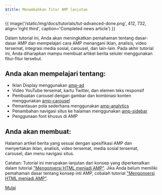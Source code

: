 ```yaml
---
$title: Menambahkan fitur AMP lanjutan
---
```


{{ image('/static/img/docs/tutorials/tut-advanced-done.png', 412, 732, align='right third', caption='Completed news article') }}

Dalam tutorial ini, Anda akan meningkatkan pemahaman tentang dasar-dasar AMP dan mempelajari cara AMP menangani iklan, analisis, video tersemat, integrasi media sosial, carousel, dan lain-lain. Pada akhir tutorial ini, Anda diharapkan mampu membuat artikel berita seluler menggunakan fitur-fitur tersebut.

## Anda akan mempelajari tentang:

- Iklan Display menggunakan [amp-ad](/id/docs/reference/components/amp-ad.html)
- Video YouTube tersemat, kartu Twitter, dan elemen teks responsif
- Pembuatan carousel dengan gambar dan kombinasi konten menggunakan [amp-carousel](/id/docs/reference/components/amp-carousel.html)
- Pemantauan pola sederhana menggunakan [amp-analytics](/id/docs/reference/components/amp-analytics.html)
- Penambahan navigasi situs ke halaman menggunakan [amp-sidebar](/id/docs/reference/components/amp-sidebar.html)
- Penggunaan font khusus di AMP

## Anda akan membuat:

Halaman artikel berita yang sesuai dengan spesifikasi AMP dan menyertakan iklan, analisis, video tersemat, media sosial tersemat, carousel, dan menu navigasi situs.

Catatan: Tutorial ini merupakan lanjutan dari konsep yang diperkenalkan dalam tutorial ["Mengonversi HTML menjadi AMP"](/id/docs/fundamentals/converting.html). Jika Anda belum memiliki pemahaman dasar tentang konsep inti AMP, cobalah tutorial ["Mengonversi HTML menjadi AMP"](/id/docs/fundamentals/converting.html).

<div class="start-button">
<a class="button" href="/id/docs/fundamentals/add_advanced/setting_up.html"><span class="arrow-next">Mulai</span></a>
</div>